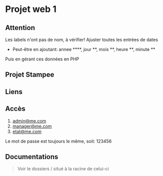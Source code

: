 # Projet web 1

## Attention

Les labels n'ont pas de nom, à vérifier!
Ajuster toutes les entrées de dates

- Peut-être en ajoutant: annee ****, jour **, mois **, heure **, minute **

Puis en gérant ces données en PHP

## Projet Stampee

## Liens


## Accès

1. admin@me.com
2. manager@me.com
3. etat@me.com

Le mot de passe est toujours le même, soit: 123456

## Documentations

> Voir le dossiers / situé à la racine de celui-ci





